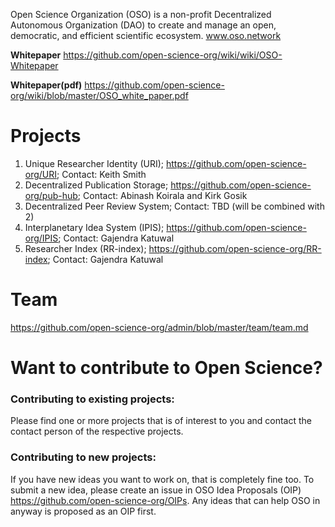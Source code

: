 Open Science Organization (OSO) is a non-profit Decentralized Autonomous Organization (DAO) to create and manage an open, democratic, and efficient scientific ecosystem. www.oso.network

**Whitepaper** https://github.com/open-science-org/wiki/wiki/OSO-Whitepaper

**Whitepaper(pdf)** https://github.com/open-science-org/wiki/blob/master/OSO_white_paper.pdf


# Projects
1. Unique Researcher Identity (URI); https://github.com/open-science-org/URI; Contact: Keith Smith
2. Decentralized Publication Storage; https://github.com/open-science-org/pub-hub; Contact: Abinash Koirala and Kirk Gosik
3. Decentralized Peer Review System; Contact: TBD (will be combined with 2)
4. Interplanetary Idea System (IPIS); https://github.com/open-science-org/IPIS; Contact: Gajendra Katuwal
5. Researcher Index (RR-index); https://github.com/open-science-org/RR-index; Contact: Gajendra Katuwal

# Team
https://github.com/open-science-org/admin/blob/master/team/team.md

# Want to contribute to Open Science?
### Contributing to existing projects: 
Please find one or more projects that is of interest to you and contact the contact person of the respective projects.

### Contributing to new projects: 
If you have new ideas you want to work on, that is completely fine too. To submit a new idea, please create an issue in OSO Idea Proposals (OIP) https://github.com/open-science-org/OIPs. Any ideas that can help OSO in anyway is proposed as an OIP first.

